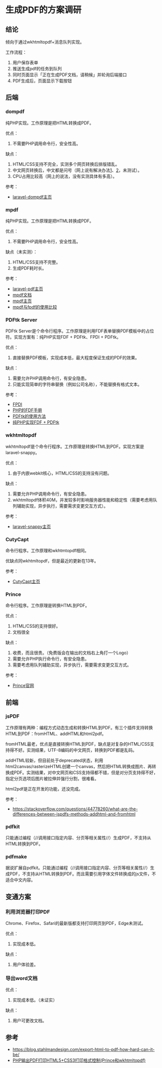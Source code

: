 # 生成PDF的方案调研

## 结论
倾向于通过wkhtmltopdf+消息队列实现。

工作流程：
 1.  用户保存表单
 2.  推送生成pdf的任务到队列
 3.  同时页面显示「正在生成PDF文档，请稍候」并轮询后端接口
 4.  PDF生成后，页面显示下载按钮

## 后端

### dompdf
纯PHP实现。工作原理是把HTML转换成PDF。

优点：
 1.  不需要PHP调用命令行，安全性高。

缺点：
 1.  HTML/CSS支持不完全，实测多个网页转换后排版错乱。
 2.  中文网页转换后，中文都是问号（网上说有解决办法[1](http://www.cnblogs.com/xxoome/p/6083542.html)、[2](http://blog.51cto.com/lampzxr/1916038)，未测试）。
 3.  CPU占用比较高（网上的说法，没有实测具体有多高）。

参考：

*  [laravel-dompdf主页](https///github.com/barryvdh/laravel-dompdf)

### mpdf

纯PHP实现。工作原理是把HTML转换成PDF。

优点：
 1.  不需要PHP调用命令行，安全性高。

缺点（未实测）：
 1.  HTML/CSS支持不完整。
 2.  生成PDF耗时长。

参考：

*  [laravel-pdf主页](https///github.com/niklasravnsborg/laravel-pdf)
*  [mpdf文档](https///mpdf.github.io)
*  [mpdf主页](https///github.com/mpdf/mpdf)
*  [mpdf与fpdf的使用比较](http://www.cnblogs.com/attitudeY/p/7297948.html)

### PDFtk Server

PDFtk Server是个命令行程序。工作原理是利用FDF表单替换PDF模板中的占位符。实现方案有：纯PHP实现FDF + PDFtk、FPDI + PDFtk。

优点：
 1.  直接替换PDF模板，实现成本低，最大程度保证生成的PDF的效果。

缺点：
 1.  需要允许PHP调用命令行，有安全隐患。
 2.  只能实现简单的字符串替换（例如公司名称），不能替换有格式文本。

参考：

*  [FPDI](https///www.setasign.com/products/fpdi/manual/#p-58)
*  [PHP的FDF手册](http://php.net/manual/zh/intro.fdf.php)
*  [PDFtk的使用方法](https///stackoverflow.com/questions/1389964/merge-fdf-data-into-a-pdf-file-using-php)
*  [纯PHP实现FDF + PDFtk](https///www.sitepoint.com/filling-pdf-forms-pdftk-php/)

### wkhtmltopdf

wkhtmltopdf是个命令行程序。工作原理是转换HTML到PDF。实现方案是laravel-snappy。

优点：
 1.  由于内嵌webkit核心，HTML/CSS的支持没有问题。

缺点：
 1.  需要允许PHP调用命令行，有安全隐患。
 2.  wkhtmltopdf体积40M，并发较多时影响服务器性能和稳定性（需要考虑用队列辅助实现，异步执行，需要需求变更交互方式）。

参考：

*  [laravel-snappy主页](https///github.com/barryvdh/laravel-snappy)

### CutyCapt

命令行程序。工作原理和wkhtmtopdf相同。

优缺点同wkhtmltopdf，但是最近的更新在13年。

参考：

*  [CutyCapt主页](http://cutycapt.sourceforge.net)

### Prince

命令行程序。工作原理是转换HTML到PDF。

优点：
 1.  HTML/CSS的支持很好。
 2.  文档很全

缺点：
 1.  收费，而且很贵。（免费版会在输出的文档右上角打一个Logo）
 2.  需要允许PHP执行命令行，有安全隐患。
 3.  需要考虑用队列辅助实现，异步执行，需要需求变更交互方式。

参考：

*  [Prince官网](https///www.princexml.com)

## 前端

### jsPDF
工作原理有两种：编程方式动态生成和转换HTML到PDF。有三个插件支持转换HTML到PDF：fromHTML、addHTML和html2pdf。

fromHTML最老，优点是直接转换HTML到PDF，缺点是对复杂的HTML/CSS支持得不好。实测结果，UTF-8编码的中文网页，转换到PDF都是乱码。

addHTML较新，但目前处于deprecated状态，利用html2canvas/rasterizeHTML创建一个canvas，然后把HTML转换成图片、再转换成PDF。实测结果，对中文网页和CSS支持得都不错，但是对分页支持得不好，指定分页选项后图片被拉伸并强行分割，很难看。

html2pdf是正在开发的功能，还没完成。

参考：

*  https://stackoverflow.com/questions/44778260/what-are-the-differences-between-jspdfs-methods-addhtml-and-fromhtml

### pdfkit

只能通过编程（//调用接口指定内容、分页等相关属性//）生成PDF，不支持从HTML转换到PDF。

### pdfmake

据说扩展自pdfkit。只能通过编程（//调用接口指定内容、分页等相关属性//）生成PDF，不支持从HTML转换到PDF。而且需要引用字体文件转换成的js文件，不适合中文内容。

## 变通方案

### 利用浏览器打印PDF
Chrome、Firefox、Safari的最新版都支持打印网页到PDF，Edge未测试。

优点：
 1.  实现成本低。

缺点：
 1.  用户体验差。

### 导出word文档

优点：
 1.  实现成本低。（未证实）

缺点：
 1.  用户可更改文档。

## 参考

*  https://blog.stahlmandesign.com/export-html-to-pdf-how-hard-can-it-be/
*  [PHP输出PDF打印HTML5+CSS3打印格式控制(Prince和wkhtmltopdf)](https///my.oschina.net/janpoem/blog/705912)


